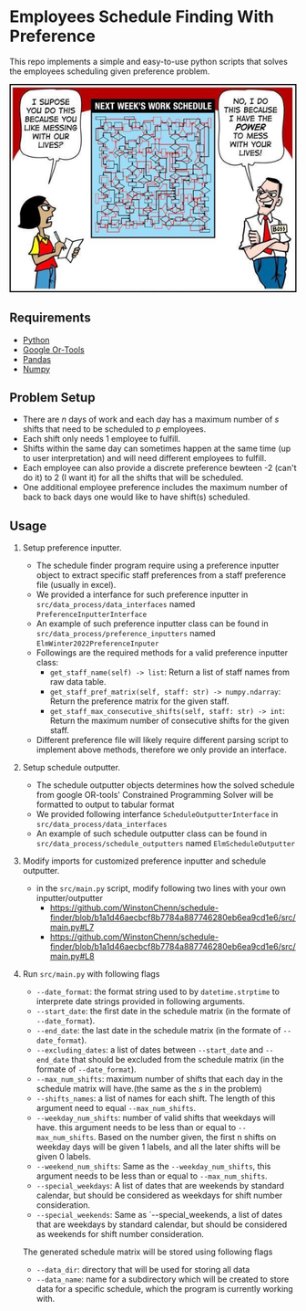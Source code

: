 # Employees Schedule Finding With Preference
This repo implements a simple and easy-to-use python scripts that solves the employees scheduling given preference problem.

![schedule](https://raw.githubusercontent.com/WinstonChenn/schedule-finder/main/cartoon.jpeg)
## Requirements
- [Python](https://www.python.org/)
- [Google Or-Tools](https://developers.google.com/optimization)
- [Pandas](https://pandas.pydata.org/)
- [Numpy](https://numpy.org/)
## Problem Setup
- There are <i>n</i> days of work and each day has a maximum number of <i>s</i> shifts that need to be scheduled to <i>p</i> employees. 
- Each shift only needs 1 employee to fulfill. 
- Shifts within the same day can sometimes happen at the same time (up to user interpretation) and will need different employees to fulfill. 
- Each employee can also provide a discrete preference bewteen -2 (can't do it) to 2 (I want it) for all the shifts that will be scheduled. 
- One additional employee preference includes the maximum number of back to back days one would like to have shift(s) scheduled.


## Usage
1. Setup preference inputter. 
    - The schedule finder program require using a preference inputter object to extract specific staff preferences from a staff preference file (usually in excel). 
    - We provided a interfance for such preference inputter in `src/data_process/data_interfaces` named `PreferenceInputterInterface`
    - An example of such preference inputter class can be found in `src/data_process/preference_inputters` named `ElmWinter2022PreferenceInputer`
    - Followings are the required methods for a valid preference inputter class:
        - `get_staff_name(self) -> list`: Return a list of staff names from raw data table.
        - `get_staff_pref_matrix(self, staff: str) -> numpy.ndarray`: Return the preference matrix for the given staff.
        - `get_staff_max_consecutive_shifts(self, staff: str) -> int`: Return the maximum number of consecutive shifts for the given staff.
    - Different preference file will likely require different parsing script to implement above methods, therefore we only provide an interface. 
2. Setup schedule outputter.
    - The schedule outputter objects determines how the solved schedule from google OR-tools' Constrained Programming Solver will be formatted to output to tabular format
    - We provided following interfance `ScheduleOutputterInterface` in `src/data_process/data_interfaces`
    - An example of such schedule outputter class can be found in `src/data_process/schedule_outputters` named `ElmScheduleOutputter`

3. Modify imports for customized preference inputter and schedule outputter.
    - in the `src/main.py` script, modify following two lines with your own inputter/outputter
        - https://github.com/WinstonChenn/schedule-finder/blob/b1a1d46aecbcf8b7784a887746280eb6ea9cd1e6/src/main.py#L7
        - https://github.com/WinstonChenn/schedule-finder/blob/b1a1d46aecbcf8b7784a887746280eb6ea9cd1e6/src/main.py#L8

4. Run `src/main.py` with following flags
    - `--date_format`: the format string used to by `datetime.strptime` to interprete date strings provided in following arguments.
    - `--start_date`: the first date in the schedule matrix (in the formate of `--date_format`).
    - `--end_date`: the last date in the schedule matrix (in the formate of `--date_format`).
    - `--excluding_dates`: a list of dates between `--start_date` and `--end_date` that should be excluded from the schedule matrix (in the formate of `--date_format`).
    - `--max_num_shifts`: maximum number of shifts that each day in the schedule matrix will have.(the same as the <i>s</i> in the problem)
    - `--shifts_names`: a list of names for each shift. The length of this argument need to equal `--max_num_shifts`.
    - `--weekday_num_shifts`: number of valid shifts that weekdays will have. this argument needs to be less than or equal to `--max_num_shifts`. Based on the number given, the first n shifts on weekday days will be given 1 labels, and all the later shifts will be given 0 labels. 
    - `--weekend_num_shifts`: Same as the `--weekday_num_shifts`, this argument needs to be less than or equal to `--max_num_shifts`. 
    - `--special_weekdays`: A list of dates that are weekends by standard calendar, but should be considered as weekdays for shift number consideration.
    - `--special_weekends`: Same as `--special_weekends, a list of dates that are weekdays by standard calendar, but should be considered as weekends for shift number consideration.

    The generated schedule matrix will be stored using following flags
    - `--data_dir`: directory that will be used for storing all data
    - `--data_name`: name for a subdirectory which will be created to store data for a specific schedule, which the program is currently working with.



<!-- 
## Generating Schedule Matrix
The first step of solving this schedule finding problem is to generate a schedule matrix.
The schedule matrix is a matrix of shape <i>n</i> by <i>s</i> that only contains 0 or 1, where <i>n</i> represents number of days the schedule should include, <i>s</i> represents the maximum number of shifts each day would have. Entries in the schedule matrix that contain 0 represent no worker needs to be scheduled for that a shift, and entries that contain 1 represent 1 worker needs to be schedule for that shift.

`schedule_matrix.py` can be used to generate schedule matrix.
Following flags are designed to describe a schedule matrix.
- `--date_format`: the format string used to by `datetime.strptime` to interprete date strings provided in following arguments.
- `--start_date`: the first date in the schedule matrix (in the formate of `--date_format`).
- `--end_date`: the last date in the schedule matrix (in the formate of `--date_format`).
- `--excluding_dates`: a list of dates between `--start_date` and `--end_date` that should be excluded from the schedule matrix (in the formate of `--date_format`).
- `--max_num_shifts`: maximum number of shifts that each day in the schedule matrix will have.(the same as the <i>s</i> in the problem)
- `--shifts_names`: a list of names for each shift. The length of this argument need to equal `--max_num_shifts`.
- `--weekday_num_shifts`: number of valid shifts that weekdays will have. this argument needs to be less than or equal to `--max_num_shifts`. Based on the number given, the first n shifts on weekday days will be given 1 labels, and all the later shifts will be given 0 labels. 
- `--weekend_num_shifts`: Same as the `--weekday_num_shifts`, this argument needs to be less than or equal to `--max_num_shifts`. 
- `--special_weekdays`: A list of dates that are weekends by standard calendar, but should be considered as weekdays for shift number consideration.
- `--special_weekends`: Same as `--special_weekends, a list of dates that are weekdays by standard calendar, but should be considered as weekends for shift number consideration.

The generated schedule matrix will be stored using following flags
- `--data_dir`: directory that will be used for storing all data
- `--data_name`: name for a subdirectory which will be created to store data for a specific schedule, which the program is currently working with.

The schedule matrix file will be stored at following location: `args.data_dir/args.data_name/schedule_matrix.xlsx` as a excel file. The first column of the excel file will be dates (written in the format of `--date_format`). The following columns will represent each shifts provided in `--shifts_names`.

## Generating Preference Matrix

## Solving Schedule

## Outputting Schedule
 -->
